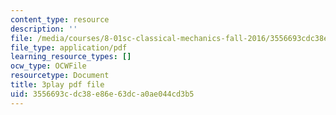 ```yaml
---
content_type: resource
description: ''
file: /media/courses/8-01sc-classical-mechanics-fall-2016/3556693cdc38e86e63dca0ae044cd3b5_rd9d0WBFzt8.pdf
file_type: application/pdf
learning_resource_types: []
ocw_type: OCWFile
resourcetype: Document
title: 3play pdf file
uid: 3556693c-dc38-e86e-63dc-a0ae044cd3b5
---
```


